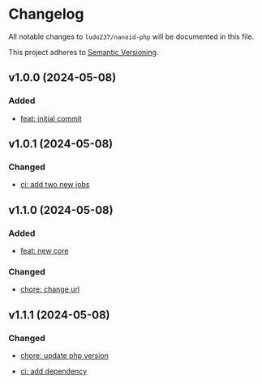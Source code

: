 # Changelog

All notable changes to `ludo237/nanoid-php` will be documented in this file.

This project adheres to [Semantic Versioning](http://semver.org/).

## v1.0.0 (2024-05-08)

### Added

- [feat: initial commit](https://gitlab.com/ludo237/nanoid-php/-/commit/4405a4026b17ca034bc4e615abe8b795fa9c5efc)

## v1.0.1 (2024-05-08)

### Changed

- [ci: add two new jobs](https://gitlab.com/ludo237/nanoid-php/-/commit/514e430f95bf0fea17a24fd49b6fc112525cfe33)

## v1.1.0 (2024-05-08)

### Added

- [feat: new core](https://gitlab.com/ludo237/nanoid-php/-/commit/4fd2bb09f765fda96fd17f02a960d65554fb1349)

### Changed

- [chore: change url](https://gitlab.com/ludo237/nanoid-php/-/commit/169038dfb1ce6559c9cf78d6e4e7af6b73cb5f32)

## v1.1.1 (2024-05-08)

### Changed

- [chore: update php version](https://gitlab.com/ludo237/nanoid-php/-/commit/08873a10c1703568fc9a26624fd26ecb250df7b5)

- [ci: add dependency](https://gitlab.com/ludo237/nanoid-php/-/commit/17e72e5508c8478adf98af832bd4449ab2bf9e3f)
